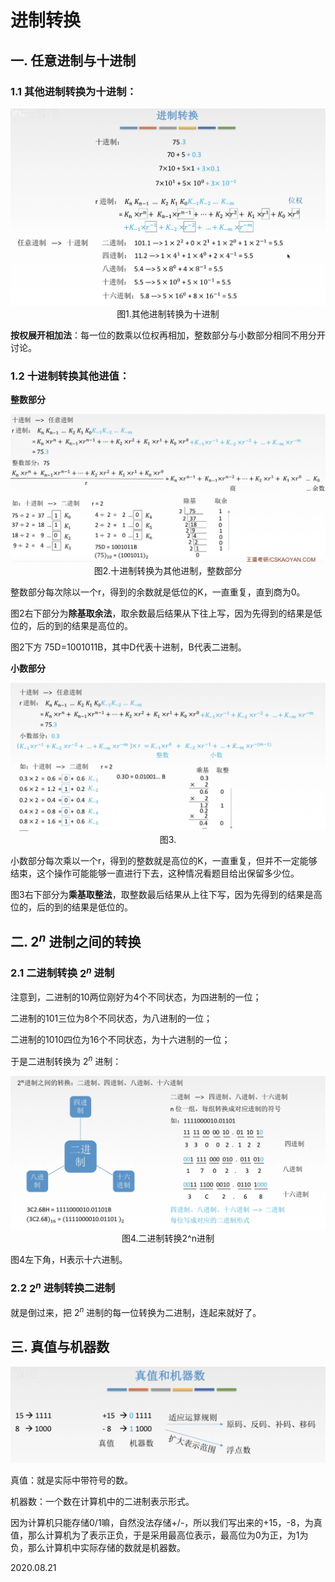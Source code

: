 # 进制转换

## 一. 任意进制与十进制

### 1.1 其他进制转换为十进制：

<img src="计组202-1.png" alt="计组202-1" style="zoom:67%;" />

<center>图1.其他进制转换为十进制</center>

**按权展开相加法**：每一位的数乘以位权再相加，整数部分与小数部分相同不用分开讨论。

### 1.2 十进制转换其他进值：

**整数部分**

<img src="计组202-2.png" alt="计组202-2" style="zoom:67%;" />

<center>图2.十进制转换为其他进制，整数部分</center>

整数部分每次除以一个r，得到的余数就是低位的K，一直重复，直到商为0。

图2右下部分为**除基取余法**，取余数最后结果从下往上写，因为先得到的结果是低位的，后的到的结果是高位的。

图2下方 75D=1001011B，其中D代表十进制，B代表二进制。

**小数部分**

<img src="计组202-3.png" alt="计组202-3" style="zoom:67%;" />

<center>图3.</center>

小数部分每次乘以一个r，得到的整数就是高位的K，一直重复，但并不一定能够结束，这个操作可能能够一直进行下去，这种情况看题目给出保留多少位。

图3右下部分为**乘基取整法**，取整数最后结果从上往下写，因为先得到的结果是高位的，后的到的结果是低位的。

## 二.  $2^n$ 进制之间的转换

### 2.1 二进制转换 $2^n$ 进制

注意到，二进制的10两位刚好为4个不同状态，为四进制的一位；

二进制的101三位为8个不同状态，为八进制的一位；

二进制的1010四位为16个不同状态，为十六进制的一位；

于是二进制转换为 $2^n$ 进制：

<img src="计组202-4.png" alt="计组202-4" style="zoom:67%;" />

<center>图4.二进制转换2^n进制</center>

图4左下角，H表示十六进制。

### 2.2  $2^n$ 进制转换二进制

就是倒过来，把 $2^n$ 进制的每一位转换为二进制，连起来就好了。

## 三. 真值与机器数

<img src="计组202-5.png" alt="计组202-5" style="zoom:67%;" />

真值：就是实际中带符号的数。

机器数：一个数在计算机中的二进制表示形式。

因为计算机只能存储0/1嘛，自然没法存储+/-，所以我们写出来的+15，-8，为真值，那么计算机为了表示正负，于是采用最高位表示，最高位为0为正，为1为负，那么计算机中实际存储的数就是机器数。

2020.08.21